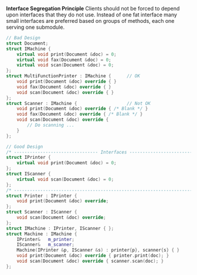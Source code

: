 **Interface Segregation Principle** Clients should not be forced to depend upon interfaces that they do not use. Instead of one fat interface many small interfaces are preferred based on groups of methods, each one serving one submodule.

```cpp
// Bad Design
struct Document;
struct IMachine {
    virtual void print(Document &doc) = 0;
    virtual void fax(Document &doc) = 0;
    virtual void scan(Document &doc) = 0;
};
struct MultiFunctionPrinter : IMachine {      // OK
    void print(Document &doc) override { }
    void fax(Document &doc) override { }
    void scan(Document &doc) override { }
};
struct Scanner : IMachine {                   // Not OK
    void print(Document &doc) override { /* Blank */ }
    void fax(Document &doc) override { /* Blank */ }
    void scan(Document &doc) override {  
        // Do scanning ...
    }
};
```

```cpp
// Good Design
/* -------------------------------- Interfaces ----------------------------- */
struct IPrinter {
    virtual void print(Document &doc) = 0;
};
struct IScanner {
    virtual void scan(Document &doc) = 0;
};
/* ------------------------------------------------------------------------ */
struct Printer : IPrinter {
    void print(Document &doc) override;
};
struct Scanner : IScanner {
    void scan(Document &doc) override;
};
struct IMachine : IPrinter, IScanner { };
struct Machine : IMachine {
    IPrinter&   m_printer;
    IScanner&   m_scanner;
    Machine(IPrinter &p, IScanner &s) : printer{p}, scanner{s} { }
    void print(Document &doc) override { printer.print(doc); }
    void scan(Document &doc) override { scanner.scan(doc); }
};
```
